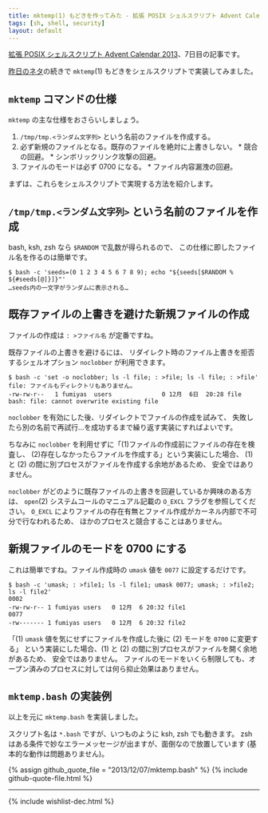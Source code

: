```yaml
---
title: mktemp(1) もどきを作ってみた - 拡張 POSIX シェルスクリプト Advent Calendar 2013
tags: [sh, shell, security]
layout: default
---
```


[拡張 POSIX シェルスクリプト Advent Calendar 2013](http://www.adventar.org/calendars/212)、7日目の記事です。

[昨日のネタ](/2013/12/06/tempfile.sh-advent-calendar.html)の続きで
`mktemp`(1) もどきをシェルスクリプトで実装してみました。

`mktemp` コマンドの仕様
----------------------------------------------------------------------

`mktemp` の主な仕様をおさらいしましょう。

  1. `/tmp/tmp.<ランダム文字列>` という名前のファイルを作成する。
  2. 必ず新規のファイルとなる。既存のファイルを絶対に上書きしない。
    * 競合の回避。
    * シンボリックリンク攻撃の回避。
  3. ファイルのモードは必ず 0700 になる。
    * ファイル内容漏洩の回避。

まずは、これらをシェルスクリプトで実現する方法を紹介します。

`/tmp/tmp.<ランダム文字列>` という名前のファイルを作成
----------------------------------------------------------------------

bash, ksh, zsh なら `$RANDOM` で乱数が得られるので、
この仕様に即したファイル名を作るのは簡単です。

``` console
$ bash -c 'seeds=(0 1 2 3 4 5 6 7 8 9); echo "${seeds[$RANDOM % ${#seeds[@]}]}"'
…seeds内の一文字がランダムに表示される…
```

既存ファイルの上書きを避けた新規ファイルの作成
----------------------------------------------------------------------

ファイルの作成は `: >ファイル名` が定番ですね。

既存ファイルの上書きを避けるには、
リダイレクト時のファイル上書きを拒否するシェルオプション `noclobber` が利用できます。

``` console
$ bash -c 'set -o noclobber; ls -l file; : >file; ls -l file; : >file'
file: ファイルもディレクトリもありません。
-rw-rw-r--   1 fumiyas  users              0 12月  6日  20:28 file
bash: file: cannot overwrite existing file
```

`noclobber` を有効にした後、リダイレクトでファイルの作成を試みて、
失敗したら別の名前で再試行…を成功するまで繰り返す実装にすればよいです。

ちなみに `noclobber` を利用せずに「(1)ファイルの作成前にファイルの存在を検査し、
(2)存在しなかったらファイルを作成する」という実装にした場合、
(1) と (2) の間に別プロセスがファイルを作成する余地があるため、
安全ではありません。

`noclobber` がどのように既存ファイルの上書きを回避しているか興味のある方は、
`open`(2) システムコールのマニュアル記載の `O_EXCL` フラグを参照してください。
`O_EXCL`
によりファイルの存在有無とファイル作成がカーネル内部で不可分で行なわれるため、
ほかのプロセスと競合することはありません。

新規ファイルのモードを 0700 にする
----------------------------------------------------------------------

これは簡単ですね。ファイル作成時の `umask` 値を `0077` に設定するだけです。

``` console
$ bash -c 'umask; : >file1; ls -l file1; umask 0077; umask; : >file2; ls -l file2'
0002
-rw-rw-r-- 1 fumiyas users   0 12月  6 20:32 file1
0077
-rw------- 1 fumiyas users   0 12月  6 20:32 file2
```

「(1) `umask` 値を気にせずにファイルを作成した後に (2) モードを `0700` に変更する」
という実装にした場合、(1) と (2) の間に別プロセスがファイルを開く余地があるため、
安全ではありません。
ファイルのモードをいくら制限しても、オープン済みのプロセスに対しては何ら抑止効果はありません。

`mktemp.bash` の実装例
----------------------------------------------------------------------

以上を元に `mktemp.bash` を実装しました。

スクリプト名は `*.bash` ですが、いつものように ksh, zsh でも動きます。
zsh はある条件で妙なエラーメッセージが出ますが、面倒なので放置しています
(基本的な動作は問題ありません)。

{% assign github_quote_file = "2013/12/07/mktemp.bash" %}
{% include github-quote-file.html %}

* * *

{% include wishlist-dec.html %}

